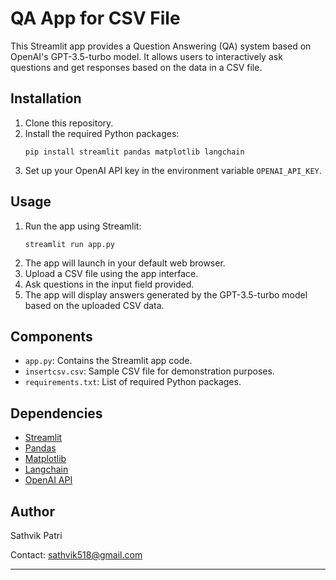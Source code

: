# QA App for CSV File

This Streamlit app provides a Question Answering (QA) system based on OpenAI's GPT-3.5-turbo model. It allows users to interactively ask questions and get responses based on the data in a CSV file.

## Installation

1. Clone this repository.
2. Install the required Python packages:
   ```
   pip install streamlit pandas matplotlib langchain
   ```
3. Set up your OpenAI API key in the environment variable `OPENAI_API_KEY`.

## Usage

1. Run the app using Streamlit:
   ```
   streamlit run app.py
   ```
2. The app will launch in your default web browser.
3. Upload a CSV file using the app interface.
4. Ask questions in the input field provided.
5. The app will display answers generated by the GPT-3.5-turbo model based on the uploaded CSV data.

## Components

- `app.py`: Contains the Streamlit app code.
- `insertcsv.csv`: Sample CSV file for demonstration purposes.
- `requirements.txt`: List of required Python packages.

## Dependencies

- [Streamlit](https://streamlit.io/)
- [Pandas](https://pandas.pydata.org/)
- [Matplotlib](https://matplotlib.org/)
- [Langchain](https://github.com/langchain/langchain)
- [OpenAI API](https://openai.com/)

## Author

Sathvik Patri

Contact: [sathvik518@gmail.com](mailto:sathvik518@gmail.com)

---


